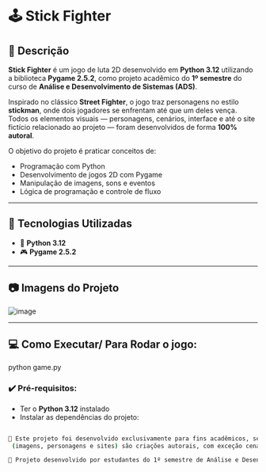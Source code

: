 # 🕹️ Stick Fighter

## 🎯 Descrição

**Stick Fighter** é um jogo de luta 2D desenvolvido em **Python 3.12** utilizando a biblioteca **Pygame 2.5.2**, como projeto acadêmico do **1º semestre** do curso de **Análise e Desenvolvimento de Sistemas (ADS)**.

Inspirado no clássico **Street Fighter**, o jogo traz personagens no estilo **stickman**, onde dois jogadores se enfrentam até que um deles vença. Todos os elementos visuais — personagens, cenários, interface e até o site fictício relacionado ao projeto — foram desenvolvidos de forma **100% autoral**.

O objetivo do projeto é praticar conceitos de:
- Programação com Python
- Desenvolvimento de jogos 2D com Pygame
- Manipulação de imagens, sons e eventos
- Lógica de programação e controle de fluxo

---

## 🚀 Tecnologias Utilizadas

- 🐍 **Python 3.12**
- 🎮 **Pygame 2.5.2**

---

## 📷 Imagens do Projeto

![image](https://github.com/user-attachments/assets/0ee63c52-d47e-4ae7-bbb9-994916a34dde)

---

## 💻 Como Executar/ Para Rodar o jogo:

python game.py

### ✔️ Pré-requisitos:
- Ter o **Python 3.12** instalado
- Instalar as dependências do projeto:
```bash

📜 Este projeto foi desenvolvido exclusivamente para fins acadêmicos, sem fins comerciais. Todos os assets
 (imagens, personagens e sites) são criações autorais, com exceção cenário (imagem capturada da web)

📜 Projeto desenvolvido por estudantes do 1º semestre de Análise e Desenvolvimento de Sistemas (ADS) — SENAI Leopoldina — 2025.


